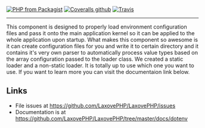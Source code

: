 [![PHP from Packagist](https://img.shields.io/packagist/php-v/laxove-php/dotenv.svg?style=flat-square)](https://packagist.org/packages/laxove-php/dotenv) [![Coveralls github](https://img.shields.io/coveralls/github/LaxovePHP/DotEnv.svg?style=flat-square)](https://coveralls.io/github/LaxovePHP/DotEnv) [![Travis](https://img.shields.io/travis/LaxovePHP/DotEnv.svg?style=flat-square)](https://travis-ci.org/LaxovePHP/DotEnv)

--------
This component is designed to properly load environment configuration files and pass it onto the main application kernel so it can be applied to the whole application upon startup. What makes this component so awesome is it can create configuration files for you and write it to certain directory and it contains it's very own parser to automatically process value types based on the array configuration passed to the loader class. We created a static loader and a non-static loader. It is totally up to use which one you want to use. If you want to learn more you can visit the documentaion link below.

## Links
- File issues at <https://github.com/LaxovePHP/LaxovePHP/issues>
- Documentation is at <https://github.com/LaxovePHP/LaxovePHP/tree/master/docs/dotenv>
